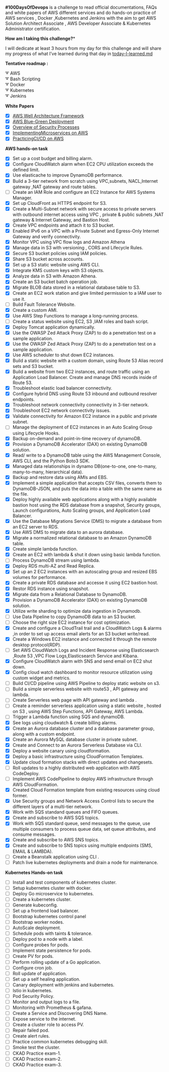 **#100DaysOfDevops** is a challenge to read official documentations, FAQs and white papers of AWS different services and do hands-on practice of AWS services , Docker ,Kubernetes and Jenkins with the aim to get AWS Solution Architect Associate , AWS Developer Associate &amp; Kubernetes Administrator certification.

**How am I taking this challenge?***

I will dedicate at least 3 hours from my day for this challenge and will share my progress of what I’ve learned during that day in [today-I-learned.md](https://github.com/ZunairaSid/100-Days-Of-DevOps/blob/master/today-I-learned.md)


**Tentative roadmap :**

:curly_loop:   AWS</br>
:curly_loop: Bash Scripting</br>
:curly_loop: Docker</br>
:curly_loop: Kubernetes</br>
:curly_loop: Jenkins</br>

**White Papers**

- [x] [AWS Well Architecture Framework](https://bit.ly/3aAfe8J)<br>
- [x] [AWS Blue-Green Deployment](https://bit.ly/2Q2r563)
- [x] [Overview of Security Processes](https://d1.awsstatic.com/whitepapers/Security/Intro_to_AWS_Security.pdf?did=wp_card&trk=wp_card)<br>
- [x] [Implementing](https://bit.ly/2CHErSo)[Microservices on AWS](https://bit.ly/2CHErSo)
- [x] [Practicing](https://d1.awsstatic.com/whitepapers/DevOps/practicing-continuous-integration-continuous-delivery-on-AWS.pdf)[CI/CD on AWS](https://d1.awsstatic.com/whitepapers/DevOps/practicing-continuous-integration-continuous-delivery-on-AWS.pdf)

**AWS hands-on task**


- [x] Set up a cost budget and billing alarm.<br>
- [x] Configure CloudWatch alarm when EC2 CPU utilization exceeds the defined limit.<br>
- [x] Use elasticache to improve DynamoDB performance.<br>
- [x] Build a 3-tier network from scratch using VPC,subnets, NACL,Internet gateway ,NAT gateway and route tables. <br>
- [ ] Create an IAM Role and configure an EC2 Instance for AWS Systems Manager.<br>
- [x] Set up CloudFront as HTTPS endpoint for S3.<br>
- [x] Create a Multi-Subnet network with secure access to private servers with outbound internet access using VPC , private &amp; public subnets ,NAT gateway &amp; Internet Gateway, and Bastion Host.<br>
- [x] Create VPC endpoints and attach it to S3 bucket.<br>
- [x] Enabled IPv6 on a VPC with a Private Subnet and Egress-Only Internet Gateway and verify connectivity.<br>
- [x] Monitor VPC using VPC flow logs and Amazon Athena<br>
- [x] Manage data in S3 with versioning , CORS and Lifecycle Rules.<br>
- [x] Secure S3 bucket policies using IAM policies.<br>
- [x] Share S3 bucket across accounts.<br>
- [x] Set up a S3 static website using AWS CLI.<br>
- [x] Integrate KMS custom keys with S3 objects.<br>
- [x] Analyze data in S3 with Amazon Athena.<br>
- [x] Create an S3 bucket batch operation job.<br>
- [x] Migrate BLOB data stored in a relational database table to S3.<br>
- [x] Create an EC2 work station and give limited permission to a IAM user to use it.<br>
- [ ] Build Fault Tolerance Website.
- [x] Create a custom AMI.<br>
- [x] Use AWS Step Functions to manage a long-running process.<br>
- [ ] Create a status website using EC2, S3 ,IAM roles and bash script.
- [x] Deploy Tomcat application dynamically.</br>
- [x] Use the OWASP Zed Attack Proxy (ZAP) to do a penetration test on a sample application.</br>
- [x] Use the OWASP Zed Attack Proxy (ZAP) to do a penetration test on a sample application.</br>
- [x] Use AWS scheduler to shut down EC2 instances.<br>
- [x] Build a static website with a custom domain, using Route 53 Alias record sets and S3 bucket.<br>
- [x] Build a website from two EC2 instances, and route traffic using an Application Load Balancer. Create and manage DNS records inside of Route 53.<br>
- [x] Troubleshoot elastic load balancer connectivity.<br>
- [x] Configure hybrid DNS using Route 53 inbound and outbound resolver endpoints.<br>
- [x] Troubleshoot  network connectivity connectivity in 3-tier network.<br>
- [x] Troubleshoot EC2 network connectivity issues.<br>
- [x] Validate connectivity for Amazon EC2 instance in a public and private subnet.<br>
- [ ] Manage the deployment of EC2 instances in an Auto Scaling Group using Lifecycle Hooks.
- [x] Backup on-demand and point-in-time recovery of dynamoDB.<br>
- [x] Provision a DynamoDB Accelerator (DAX) on existing DynamoDB solution.<br>
- [x] Read/ write to a DynamoDB table using the AWS Management Console, AWS CLI, and the Python Boto3 SDK.<br>
- [x] Managed data relationships in dynamo DB(one-to-one, one-to-many, many-to-many, hierarchical data).<br>
- [x] Backup and restore data using AMIs and EBS.<br>
- [x] Implement a simple application that accepts CSV files, converts them to DynamoDB-JSON, and puts the data into a table with the same name as the file.<br>
- [x] Deploy highly available web applications along with a highly available bastion host using the RDS database from a snapshot, Security groups, Launch configurations, Auto Scaling groups, and Application Load Balancer.<br>
- [x] Use the Database Migrations Service (DMS) to migrate a database from an EC2 server to RDS.<br>
- [x] Use AWS DMS to migrate data to an aurora database.<br>
- [x] Migrate a normalized relational database to an Amazon DynamoDB table.<br>
- [x] Create simple lambda function.<br>
- [x] Create an EC2 with lambda & shut it down using basic lambda function.<br>
- [ ] Process DynamoDB stream using lambda.
- [x] Deploy RDS multi-AZ and Read Replica.<br>
- [x] Set up an 2 EC2 instances with an autoscaling group and resized EBS volumes for performance.<br>
- [x] Create a private RDS database and accesse it using EC2 bastion host.<br>
- [x] Restor RDS instance using snapshot.<br>
- [x] Migrate data from a Relational Database to DynamoDB.<br>
- [x] Provision a DynamoDB Accelerator (DAX) on existing DynamoDB solution.<br>
- [x] Utilize write sharding to optimize data ingestion in Dynamodb.<br>
- [ ] Use Data Pipeline to copy DynamoDB data to an S3 bucket.
- [ ] Choose the right size EC2 instance for cost optimization.<br>
- [x] Create and configure a CloudTrail trail and a CloudWatch Logs & alarms ,in order to set up access email alerts for an S3 bucket write/read.<br>
- [x] Create a Windows EC2 instance and connected it through the remote desktop protocol(RDP).<br>
- [ ] Set AWS CloudWatch Logs and Incident Response using Elasticsearch ,Route 53 ,VPC Flow Logs,Elasticsearch Service and Kibana.
- [x] Configure CloudWatch alarm with SNS and send email on EC2 shut down.<br>
- [x] Config cloud watch dashboard to monitor resource utilization using custom widget and metrics.<br>
- [ ] Build CI/CD pipeline using AWS Pipeline to deploy static website on s3.
- [ ] Build a simple serverless website with route53 , API gateway and lambda.
- [ ] Create Serverless web page with API gateway and lambda .
- [ ] Create a reminder serverless application using a static website , hosted on S3 , using AWS Step Functions, API Gateway, AWS Lambda.
- [ ] Trigger a Lambda function using SQS and dynamoDB.
- [x] See logs using cloudwatch &amp; create billing alarms. <br>
- [x] Create an Aurora database cluster and a database parameter group, along with a custom endpoint. <br>
- [x] Create an Aurora MySQL database cluster in private subnet. <br>
- [x] Create and Connect to an Aurora Serverless Database via CLI. <br>
- [x] Deploy a website canary using cloudformation. <br>
- [x] Deploy a basic infrastructure using CloudFormation Templates.<br>
- [x] Update cloud formation stacks with direct updates and changesets.<br>
- [ ] Roll updates to a highly distributed web application with AWS CodeDeploy.
- [ ] Implement AWS CodePipeline to deploy AWS infrastructure through AWS CloudFormation.
- [x] Created Cloud Formation template from existing resources using cloud former.<br>
- [x] Use Security groups and Network Access Control lists to secure the different layers of a multi-tier network.<br>
- [x] Work with SQS standand queues and FIFO queues.<br>
- [x] Create and subscribe to AWS SQS topics.<br>
- [x] Work with SQS standard queue, send messages to the queue, use multiple consumers to process queue data, set queue attributes, and consume messages.<br>
- [x] Create and subscribe to AWS SNS topics.<br>
- [x] Create and subscribe to SNS topics using multiple endpoints (SMS, EMAIL & LAMBDA).<br>
- [ ] Create a Beanstalk application using CLI .
- [ ] Patch live kubernetes deployments and drain a node for maintenance.

**Kubernetes Hands-on task**

- [ ] Install and test components of kubernetes cluster.
- [ ] Setup kubernetes cluster with docker.
- [ ] Deploy Go microservice to kubernetes.
- [ ] Create a kubernetes cluster.
- [ ] Generate kubeconfig.
- [ ] Set up a frontend load balancer.
- [ ] Bootstrap kubernetes control panel
- [ ] Bootstrap worker nodes.
- [ ] AutoScale deployment.
- [ ] Schedule pods with taints &amp; tolerance.
- [ ] Deploy pod to a node with a label.
- [ ] Configure probes for pods.
- [ ] Implement state persistence for pods.
- [ ] Create PV for pods.
- [ ] Perform rolling update of a Go application.
- [ ] Configure cron job.
- [ ] Roll update of application.
- [ ] Set up a self healing application.
- [ ] Canary deployment with jenkins and kubernetes.
- [ ] Istio in kubernetes.
- [ ] Pod Security Policy.
- [ ] Monitor and output logs to a file.
- [ ] Monitoring with Prometheus &amp; gafana.
- [ ] Create a Service and Discovering DNS Name.
- [ ] Expose service to the internet.
- [ ] Create a cluster role to access PV.
- [ ] Repair failed pod.
- [ ] Create alert rules.
- [ ] Practice common kubernetes debugging skill.
- [ ] Smoke test the cluster.
- [ ] CKAD Practice exam-1.
- [ ] CKAD Practice exam-2.
- [ ] CKAD Practice exam-3.
